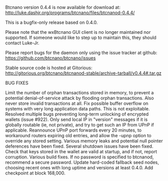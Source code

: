 Btcnano version 0.4.4 is now available for download at:
http://luke.dashjr.org/programs/btcnano/files/btcnanod-0.4.4/

This is a bugfix-only release based on 0.4.0.

Please note that the wxBtcnano GUI client is no longer maintained nor supported. If someone would like to step up to maintain this, they should contact Luke-Jr.

Please report bugs for the daemon only using the issue tracker at github:
https://github.com/btcnano/btcnano/issues

Stable source code is hosted at Gitorious:
http://gitorious.org/btcnano/btcnanod-stable/archive-tarball/v0.4.4#.tar.gz

BUG FIXES

Limit the number of orphan transactions stored in memory, to prevent a potential denial-of-service attack by flooding orphan transactions. Also never store invalid transactions at all.
Fix possible buffer overflow on systems with very long application data paths. This is not exploitable.
Resolved multiple bugs preventing long-term unlocking of encrypted wallets (issue #922).
Only send local IP in "version" messages if it is globally routable (ie, not private), and try to get such an IP from UPnP if applicable.
Reannounce UPnP port forwards every 20 minutes, to workaround routers expiring old entries, and allow the -upnp option to override any stored setting.
Various memory leaks and potential null pointer deferences have been
fixed.
Several shutdown issues have been fixed.
Check that keys stored in the wallet are valid at startup, and if not,
report corruption.
Various build fixes.
If no password is specified to btcnanod, recommend a secure password.
Update hard-coded fallback seed nodes, choosing recent ones with long uptime and versions at least 0.4.0.
Add checkpoint at block 168,000.

